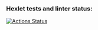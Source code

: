 ### Hexlet tests and linter status:
[![Actions Status](https://github.com/Rustam-Amirov/php-project-lvl3/workflows/hexlet-check/badge.svg)](https://github.com/Rustam-Amirov/php-project-lvl3/actions)